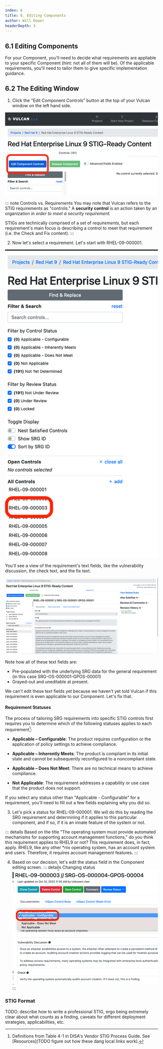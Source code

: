 ```yaml
---
index: 6
title: 6. Editing Components
author: Will Dower
headerDepth: 3
---
```


## 6.1 Editing Components

For your Component, you'll need to decide what requirements are appliable to your specific Component (hint: not all of them will be). Of the applicable requirements, you'll need to tailor them to give specific implementation guidance.

## 6.2 The Editing Window

1. Click the "Edit Component Controls" button at the top of your Vulcan window on the left hand side.

![Edit Component Controls Button](@/../../../assets/img/edit_controls.png)

::: note Controls vs. Requirements
You may note that Vulcan refers to the STIG requirements as "controls." A **security control** is an action taken by an organization *in order to meet a security requirement.* 

STIGs are technically comprised of a set of *requirements,* but each requirement's main focus is describing a control to meet that requirement (i.e. the Check and Fix content).
:::

2. Now let's select a requirement. Let's start with RHEL-09-000001.

![Selecting a Requirement](@/../../../assets/img/selecting_controls.png)

You'll see a view of the requirement's text fields, like the vulnerability discussion, the check text, and the fix text.

![An Unedited Requirement](@/../../../assets/img/selected_control.png)

Note how all of these text fields are:
- Pre-populated with the underlying SRG data for the general requirement (in this case SRG-OS-000001-GPOS-00001)
- Grayed-out and uneditable at present.

We can't edit these text fields yet because we haven't yet told Vulcan if this requirement is even applicable to our Component. Let's fix that.

#### Requirement Statuses

The process of tailoring SRG requirements into specific STIG controls first requires you to determine which of the following statuses applies to each requirement[^Statuses]:

- **Applicable – Configurable**: The product requires configuration or the application of policy settings to achieve compliance.

- **Applicable – Inherently Meets**: The product is compliant in its initial state and cannot be subsequently reconfigured to a noncompliant state.

- **Applicable – Does Not Meet**: There are no technical means to achieve compliance.

- **Not Applicable**: The requirement addresses a capability or use case that the product does not support.

If you select any status other than "Applicable - Configurable" for a requirement, you'll need to fill out a few fields explaining why you did so.

3. Let's pick a status for RHEL-09-000001. We will do this by reading the SRG requirement and determining if it applies to this particular component, and if so, if it is an innate feature of the system or not.

::: details Based on the title "The operating system must provide automated mechanisms for supporting account management functions," do you think this requirement applies to RHEL9 or not?
This requirement does, in fact, apply. RHEL9, like any other *nix operating system, has an account system and users. Therefore, it requires account management features.
:::

4. Based on our decision, let's edit the status field in the Component editing screen.
::: details Changing status
![Updating the Status on RHEL-09-000001](@/../../../assets/img/assigning_status.png)
:::


### STIG Format
TODO: describe how to write a professional STIG, ergo being extremely clear about what counts as a finding, caveats for different deployment strategies, applicabilities, etc.

[^Statuses]: Definitions from Table 4-1 in DISA's Vendor STIG Process Guide. See [Resources](TODO figure out how these dang local links work).